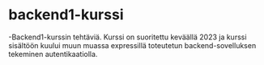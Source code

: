 ﻿# backend1-kurssi

-Backend1-kurssin tehtäviä. Kurssi on suoritettu keväällä 2023 ja kurssi sisältöön kuului muun muassa expressillä toteutetun backend-sovelluksen tekeminen autentikaatiolla. 
